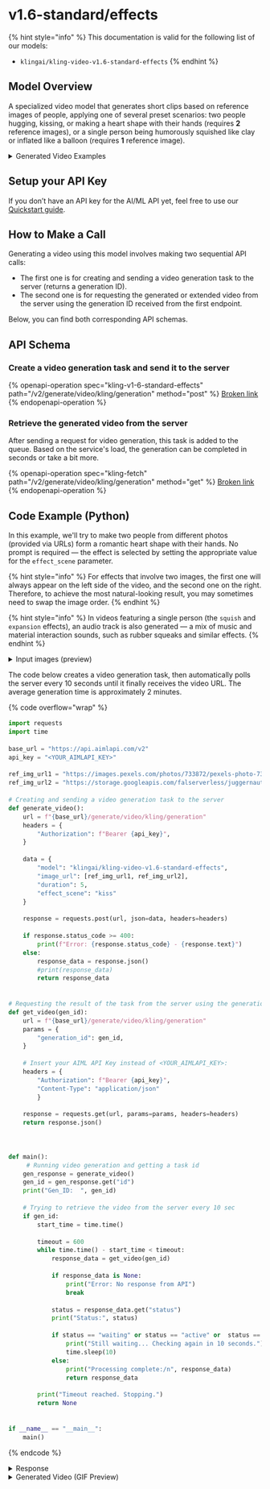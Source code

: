 # v1.6-standard/effects

{% hint style="info" %}
This documentation is valid for the following list of our models:

* `klingai/kling-video-v1.6-standard-effects`
{% endhint %}

## Model Overview

A specialized video model that generates short clips based on reference images of people, applying one of several preset scenarios: two people hugging, kissing, or making a heart shape with their hands (requires **2** reference images), or a single person being humorously squished like clay or inflated like a balloon (requires **1** reference image).

<details>

<summary>Generated Video Examples</summary>

<table data-header-hidden><thead><tr><th width="134"></th><th width="149"></th><th></th></tr></thead><tbody><tr><td><p></p><div><figure><img src="../../../.gitbook/assets/photo2 (1).png" alt=""><figcaption><p>Photo #1</p></figcaption></figure></div></td><td><p></p><div><figure><img src="../../../.gitbook/assets/photo1.jpeg" alt=""><figcaption><p>Photo #2</p></figcaption></figure></div></td><td><div><figure><img src="../../../.gitbook/assets/kling-standard-heart_gesture-320.gif" alt=""><figcaption><p><code>"effect_scene": "heart_gesture"</code></p></figcaption></figure></div></td></tr></tbody></table>

| <div><figure><img src="../../../.gitbook/assets/kling-standard-hug-320.gif" alt=""><figcaption><p><code>"effect_scene": "hug"</code></p></figcaption></figure></div>                  | <div><figure><img src="../../../.gitbook/assets/kling-standard-kiss-320.gif" alt=""><figcaption><p><code>"effect_scene": "kiss"</code></p></figcaption></figure></div>           |
| ------------------------------------------------------------------------------------------------------------------------------------------------------------------------------------- | -------------------------------------------------------------------------------------------------------------------------------------------------------------------------------- |
| <p></p><div><figure><img src="../../../.gitbook/assets/kling-standard-squish-320 (1).gif" alt=""><figcaption><p><code>"effect_scene": "squish"</code></p></figcaption></figure></div> | <div><figure><img src="../../../.gitbook/assets/kling-standard-expansion-320.gif" alt=""><figcaption><p><code>"effect_scene": "expansion"</code></p></figcaption></figure></div> |

</details>

## Setup your API Key

If you don’t have an API key for the AI/ML API yet, feel free to use our [Quickstart guide](../../../quickstart/setting-up.md).

## How to Make a Call

Generating a video using this model involves making two sequential API calls:

* The first one is for creating and sending a video generation task to the server (returns a generation ID).&#x20;
* The second one is for requesting the generated or extended video from the server using the generation ID received from the first endpoint.&#x20;

Below, you can find both corresponding API schemas.

## API Schema

### Create a video generation task and send it to the server

{% openapi-operation spec="kling-v1-6-standard-effects" path="/v2/generate/video/kling/generation" method="post" %}
[Broken link](broken-reference)
{% endopenapi-operation %}

### Retrieve the generated video from the server

After sending a request for video generation, this task is added to the queue. Based on the service's load, the generation can be completed in seconds or take a bit more.&#x20;

{% openapi-operation spec="kling-fetch" path="/v2/generate/video/kling/generation" method="get" %}
[Broken link](broken-reference)
{% endopenapi-operation %}

## Code Example (Python)

In this example, we'll try to make two people from different photos (provided via URLs) form a romantic heart shape with their hands. No prompt is required — the effect is selected by setting the appropriate value for the `effect_scene` parameter.

{% hint style="info" %}
For effects that involve two images, the first one will always appear on the left side of the video, and the second one on the right. Therefore, to achieve the most natural-looking result, you may sometimes need to swap the image order.
{% endhint %}

{% hint style="info" %}
In videos featuring a single person (the `squish` and `expansion` effects), an audio track is also generated — a mix of music and material interaction sounds, such as rubber squeaks and similar effects.
{% endhint %}

<details>

<summary>Input images (preview)</summary>

<table><thead><tr><th width="362"></th><th></th></tr></thead><tbody><tr><td><div><figure><img src="../../../.gitbook/assets/photo1.jpeg" alt=""><figcaption><p>Photo #1</p></figcaption></figure></div></td><td><div><figure><img src="../../../.gitbook/assets/photo2 (1).png" alt=""><figcaption><p>Photo #2</p></figcaption></figure></div></td></tr></tbody></table>

</details>

The code below creates a video generation task, then automatically polls the server every 10 seconds until it finally receives the video URL. The average generation time is approximately 2 minutes.

{% code overflow="wrap" %}
```python
import requests
import time

base_url = "https://api.aimlapi.com/v2"
api_key = "<YOUR_AIMLAPI_KEY>"

ref_img_url1 = "https://images.pexels.com/photos/733872/pexels-photo-733872.jpeg"
ref_img_url2 = "https://storage.googleapis.com/falserverless/juggernaut_examples/QEW5VrzccxGva7mPfEXjf.png"

# Creating and sending a video generation task to the server
def generate_video():
    url = f"{base_url}/generate/video/kling/generation"
    headers = {
        "Authorization": f"Bearer {api_key}", 
    }

    data = {
        "model": "klingai/kling-video-v1.6-standard-effects",
        "image_url": [ref_img_url1, ref_img_url2],
        "duration": 5,
        "effect_scene": "kiss"        
    }
 
    response = requests.post(url, json=data, headers=headers)
    
    if response.status_code >= 400:
        print(f"Error: {response.status_code} - {response.text}")
    else:
        response_data = response.json()
        #print(response_data)
        return response_data
    

# Requesting the result of the task from the server using the generation_id
def get_video(gen_id):
    url = f"{base_url}/generate/video/kling/generation"
    params = {
        "generation_id": gen_id,
    }
    
    # Insert your AIML API Key instead of <YOUR_AIMLAPI_KEY>:
    headers = {
        "Authorization": f"Bearer {api_key}", 
        "Content-Type": "application/json"
        }

    response = requests.get(url, params=params, headers=headers)
    return response.json()



def main():
     # Running video generation and getting a task id
    gen_response = generate_video()
    gen_id = gen_response.get("id")
    print("Gen_ID:  ", gen_id)

    # Trying to retrieve the video from the server every 10 sec
    if gen_id:
        start_time = time.time()

        timeout = 600
        while time.time() - start_time < timeout:
            response_data = get_video(gen_id)

            if response_data is None:
                print("Error: No response from API")
                break
        
            status = response_data.get("status")
            print("Status:", status)

            if status == "waiting" or status == "active" or  status == "queued" or status == "generating":
                print("Still waiting... Checking again in 10 seconds.")
                time.sleep(10)
            else:
                print("Processing complete:/n", response_data)
                return response_data
   
        print("Timeout reached. Stopping.")
        return None     


if __name__ == "__main__":
    main()
```
{% endcode %}

<details>

<summary>Response</summary>

{% code overflow="wrap" %}
```json5
Gen_ID:   aa8d6bf3-9b6c-4d0c-a9bc-898644b2594d:kling-video/v1.6/standard/effects
Status: generating
Still waiting... Checking again in 10 seconds.
Status: generating
Still waiting... Checking again in 10 seconds.
Status: generating
Still waiting... Checking again in 10 seconds.
Status: generating
Still waiting... Checking again in 10 seconds.
Status: generating
Still waiting... Checking again in 10 seconds.
Status: generating
Still waiting... Checking again in 10 seconds.
Status: generating
Still waiting... Checking again in 10 seconds.
Status: generating
Still waiting... Checking again in 10 seconds.
Status: generating
Still waiting... Checking again in 10 seconds.
Status: generating
Still waiting... Checking again in 10 seconds.
Status: completed
Processing complete:/n {'id': 'aa8d6bf3-9b6c-4d0c-a9bc-898644b2594d:kling-video/v1.6/standard/effects', 'status': 'completed', 'video': {'url': 'https://cdn.aimlapi.com/eagle/files/monkey/yKPuDR3Korzpyh14ZKPms_output.mp4', 'content_type': 'video/mp4', 'file_name': 'output.mp4', 'file_size': 5375765}}
```
{% endcode %}

</details>

<details>

<summary>Generated Video (GIF Preview)</summary>

<figure><img src="../../../.gitbook/assets/kling-standard-kiss.gif" alt=""><figcaption></figcaption></figure>

</details>
